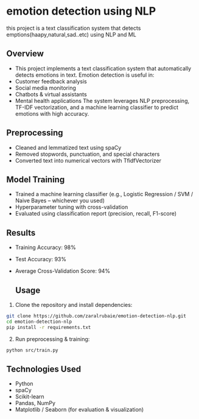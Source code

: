 # emotion detection using NLP
this project is a text classification system that detects emptions(haapy,natural,sad..etc) using NLP and ML

## Overview
- This project implements a text classification system that automatically detects emotions in text. Emotion detection is useful in:
- Customer feedback analysis
- Social media monitoring
- Chatbots & virtual assistants
- Mental health applications
The system leverages NLP preprocessing, TF-IDF vectorization, and a machine learning classifier to predict emotions with high accuracy.

## Preprocessing
- Cleaned and lemmatized text using spaCy
- Removed stopwords, punctuation, and special characters
- Converted text into numerical vectors with TfidfVectorizer
  
## Model Training
- Trained a machine learning classifier (e.g., Logistic Regression / SVM / Naive Bayes – whichever you used)
- Hyperparameter tuning with cross-validation
 - Evaluated using classification report (precision, recall, F1-score)

## Results
- Training Accuracy: 98%
- Test Accuracy: 93%
- Average Cross-Validation Score: 94%

  ## Usage
 1.  Clone the repository and install dependencies:
```bash
git clone https://github.com/zaralrubaie/emotion-detection-nlp.git
cd emotion-detection-nlp
pip install -r requirements.txt
```
2. Run preprocessing & training:
```bash
python src/train.py
```
## Technologies Used

- Python
- spaCy
- Scikit-learn
- Pandas, NumPy
- Matplotlib / Seaborn (for evaluation & visualization)



